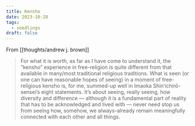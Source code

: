 ```yaml
---
title: Kensho
date: 2023-10-28
tags:
  - seedlings
draft: false
---
```

From [[thoughts/andrew j. brown]]
>For what it is worth, as far as I have come to understand it, the “kensho” experience in free-religion is quite different from that available in many/most traditional religious traditions. What is seen (or one can have reasonable hopes of seeing) in a moment of free-religious kensho is, for me, summed-up well in Imaoka Shin’ichirō-sensei’s eight statements. It’s about seeing, really seeing, how diversity and difference — although it is a fundamental part of reality that has to be acknowledged and lived with — never need stop us from seeing how, somehow, we always-already remain meaningfully connected with each other and all things.